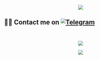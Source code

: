 <p align="center">
  <img src="https://media.giphy.com/media/FqBTvSNjNzeZG/giphy.gif">
</p>


## 🤦‍♂️ Contact me on [![Telegram](https://img.shields.io/badge/telegram-050000.svg?style=for-the-badge&logo=telegram)](https://t.me/Mister_Dark_Prince) 
<br>

<p align="center"><a href="https://github.com/Mister-dark-prince"><img src="https://github-readme-stats.vercel.app/api?username=Mister-Dark-Prince&show_icons=true&theme=radical"></a></p>
<p align="center"><a href="https://github.com/Mister-dark-prince"><img src="https://github-readme-stats.vercel.app/api/top-langs/?username=Mister-Dark-Prince&theme=radical&layout=compact"></a></p> 


